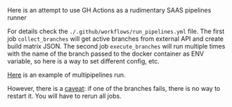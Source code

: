 Here is an attempt to use GH Actions as a rudimentary SAAS pipelines runner

For details check the `./.github/workflows/run_pipelines.yml` file.
The first job `collect_branches` will get active branches from external API and create build matrix JSON.
The second job `execute_branches` will run multiple times with the name of the branch passed to the docker 
container as ENV variable, so here is a way to set different config, etc.

[Here](https://github.com/uSasha/gha_dag_runner/actions/runs/781111060) is an example of multipipelines run.


However, there is a [caveat](https://github.community/t/re-run-jobs/16145): if one of the branches fails, there is no way to restart it. You will have to rerun all jobs.
